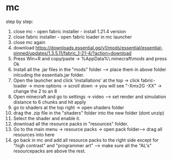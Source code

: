 # mc
step by step:
1. close mc - open fabric installer - install 1.21.4 version
2. close fabric installer - open fabric loader in mc launcher
3. close mc again
4. download https://downloads.essential.gg/v1/mods/essential/essential-pinned/updates/1.3.5.11/fabric_1-21-4/?action=download 
5. Press Win+R and copy/paste -> %AppData%\\.minecraft\mods and press Ok
6. Install all the .jar files in the "mods" folder --> place them in above folder inlcuding the essentials.jar folder.
7. Open the launcher and click 'installations' at the top -> click fabric-loader -> more options -> scroll down -> you will see "-Xmx2G -XX" -> change the 2 to an 8
8. Open minecraft and go to settings -> video --> set render and simulation distance to 6 chunks and hit apply
9. go to shaders at the top right -> open shaders folder
10. drag the .zip file in the "shaders" folder into the new folder (dont unzip)
11. Select the shader and enable it.
12. download all the resource packs in "resources" folder.
14. Go to the main menu -> resource packs -> open pack folder--> drag all resources into here
15. go back in mc and add all resource packs to the right side except for "high contrast" and "programmer art" --> make sure all the "AL's" resourcepacks are above the rest.

